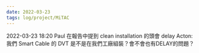 ```yaml
---
date: 2022-03-23
tags: log/project/MiTAC
---
```



2022-03-23 18:20
Paul 在報告中提到 clean installation 的頭會 delay
Acton: 我們 Smart Cable 的 DVT 是不是在我們工廠組裝？會不會也有DELAY的問題？
